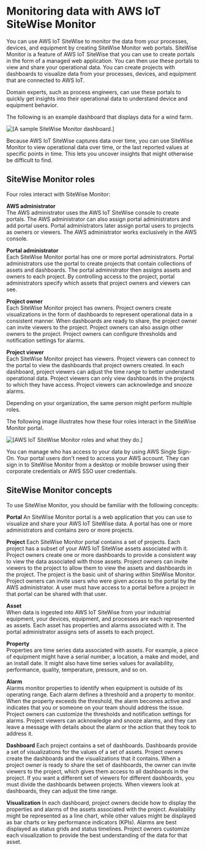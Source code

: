 # Monitoring data with AWS IoT SiteWise Monitor<a name="monitor-data"></a>

You can use AWS IoT SiteWise to monitor the data from your processes, devices, and equipment by creating SiteWise Monitor web portals\. SiteWise Monitor is a feature of AWS IoT SiteWise that you can use to create portals in the form of a managed web application\. You can then use these portals to view and share your operational data\. You can create projects with dashboards to visualize data from your processes, devices, and equipment that are connected to AWS IoT\. 

Domain experts, such as process engineers, can use these portals to quickly get insights into their operational data to understand device and equipment behavior\. 

<a name="example-dashboard-para"></a>The following is an example dashboard that displays data for a wind farm\.

<a name="example-dashboard-image"></a>![\[A sample SiteWise Monitor dashboard.\]](http://docs.aws.amazon.com/iot-sitewise/latest/userguide/images/monitor-wind-farm-dashboard-console.png)

Because AWS IoT SiteWise captures data over time, you can use SiteWise Monitor to view operational data over time, or the last reported values at specific points in time\. This lets you uncover insights that might otherwise be difficult to find\.

## SiteWise Monitor roles<a name="monitor-roles"></a>

Four roles interact with SiteWise Monitor:

**AWS administrator**  
The AWS administrator uses the AWS IoT SiteWise console to create portals\. The AWS administrator can also assign portal administrators and add portal users\. Portal administrators later assign portal users to projects as owners or viewers\. The AWS administrator works exclusively in the AWS console\.

**Portal administrator**  
Each SiteWise Monitor portal has one or more portal administrators\. Portal administrators use the portal to create projects that contain collections of assets and dashboards\. The portal administrator then assigns assets and owners to each project\. By controlling access to the project, portal administrators specify which assets that project owners and viewers can see\.

**Project owner**  
Each SiteWise Monitor project has owners\. Project owners create visualizations in the form of dashboards to represent operational data in a consistent manner\. When dashboards are ready to share, the project owner can invite viewers to the project\. Project owners can also assign other owners to the project\. Project owners can configure thresholds and notification settings for alarms\.

**Project viewer**  
Each SiteWise Monitor project has viewers\. Project viewers can connect to the portal to view the dashboards that project owners created\. In each dashboard, project viewers can adjust the time range to better understand operational data\. Project viewers can only view dashboards in the projects to which they have access\. Project viewers can acknowledge and snooze alarms\.

<a name="perform-multiple-roles-para"></a>Depending on your organization, the same person might perform multiple roles\.

The following image illustrates how these four roles interact in the SiteWise Monitor portal\. 

<a name="monitor-roles-diagram"></a>![\[AWS IoT SiteWise Monitor roles and what they do.\]](http://docs.aws.amazon.com/iot-sitewise/latest/userguide/images/monitor-roles.png)

<a name="manage-access-with-sso-para"></a>You can manage who has access to your data by using AWS Single Sign\-On\. Your portal users don't need to access your AWS account\. They can sign in to SiteWise Monitor from a desktop or mobile browser using their corporate credentials or AWS SSO user credentials\.

## SiteWise Monitor concepts<a name="monitor-concepts"></a>

To use SiteWise Monitor, you should be familiar with the following concepts:<a name="monitor-concepts-list"></a>

**Portal**  <a name="monitor-concept-portal"></a>
An SiteWise Monitor portal is a web application that you can use to visualize and share your AWS IoT SiteWise data\. A portal has one or more administrators and contains zero or more projects\.

**Project**  <a name="monitor-concept-project"></a>
Each SiteWise Monitor portal contains a set of projects\. Each project has a subset of your AWS IoT SiteWise assets associated with it\. Project owners create one or more dashboards to provide a consistent way to view the data associated with those assets\. Project owners can invite viewers to the project to allow them to view the assets and dashboards in the project\. The project is the basic unit of sharing within SiteWise Monitor\. Project owners can invite users who were given access to the portal by the AWS administrator\. A user must have access to a portal before a project in that portal can be shared with that user\.

**Asset**  
When data is ingested into AWS IoT SiteWise from your industrial equipment, your devices, equipment, and processes are each represented as assets\. Each asset has properties and alarms associated with it\. The portal administrator assigns sets of assets to each project\.

**Property**  
Properties are time series data associated with assets\. For example, a piece of equipment might have a serial number, a location, a make and model, and an install date\. It might also have time series values for availability, performance, quality, temperature, pressure, and so on\.

**Alarm**  
Alarms monitor properties to identify when equipment is outside of its operating range\. Each alarm defines a threshold and a property to monitor\. When the property exceeds the threshold, the alarm becomes active and indicates that you or someone on your team should address the issue\. Project owners can customize the thresholds and notification settings for alarms\. Project viewers can acknowledge and snooze alarms, and they can leave a message with details about the alarm or the action that they took to address it\.

**Dashboard**  <a name="monitor-concept-dashboard"></a>
Each project contains a set of dashboards\. Dashboards provide a set of visualizations for the values of a set of assets\. Project owners create the dashboards and the visualizations that it contains\. When a project owner is ready to share the set of dashboards, the owner can invite viewers to the project, which gives them access to all dashboards in the project\. If you want a different set of viewers for different dashboards, you must divide the dashboards between projects\. When viewers look at dashboards, they can adjust the time range\.

**Visualization**  <a name="monitor-concept-visualization"></a>
In each dashboard, project owners decide how to display the properties and alarms of the assets associated with the project\. Availability might be represented as a line chart, while other values might be displayed as bar charts or key performance indicators \(KPIs\)\. Alarms are best displayed as status grids and status timelines\. Project owners customize each visualization to provide the best understanding of the data for that asset\.